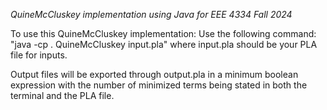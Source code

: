 *QuineMcCluskey implementation using Java for EEE 4334 Fall 2024*

To use this QuineMcCluskey implementation:
Use the following command: 
"java -cp . QuineMcCluskey input.pla" where input.pla should be your PLA file for inputs.

Output files will be exported through output.pla in a minimum boolean expression with the number of minimized terms being stated in both the terminal and the PLA file.
